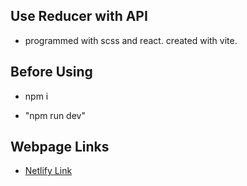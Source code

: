 ## Use Reducer with API

- programmed with scss and react. created with vite.

## Before Using

- npm i

- "npm run dev"

## Webpage Links

- [Netlify Link](https://reducer-api-fetch.netlify.app/)

